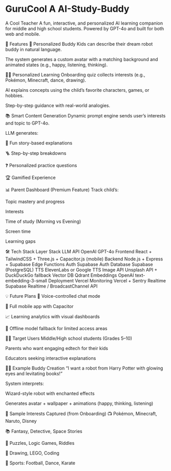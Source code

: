 # GuruCool A AI-Study-Buddy
A Cool Teacher
A fun, interactive, and personalized AI learning companion for middle and high school students.
Powered by GPT-4o and built for both web and mobile.

🚀 Features
🎨 Personalized Buddy
Kids can describe their dream robot buddy in natural language.

The system generates a custom avatar with a matching background and animated states (e.g., happy, listening, thinking).

🧑‍🎓 Personalized Learning
Onboarding quiz collects interests (e.g., Pokémon, Minecraft, dance, drawing).

AI explains concepts using the child’s favorite characters, games, or hobbies.

Step-by-step guidance with real-world analogies.

📚 Smart Content Generation
Dynamic prompt engine sends user’s interests and topic to GPT-4o.

LLM generates:

🎲 Fun story-based explanations

🪜 Step-by-step breakdowns

❓ Personalized practice questions

🏆 Gamified Experience

📊 Parent Dashboard (Premium Feature)
Track child’s:

Topic mastery and progress

Interests

Time of study (Morning vs Evening)

Screen time

Learning gaps

🛠 Tech Stack
Layer	Stack
LLM API	OpenAI GPT-4o
Frontend	React + TailwindCSS + Three.js + Capacitor.js (mobile)
Backend	Node.js + Express + Supabase Edge Functions
Auth	Supabase Auth
Database	Supabase (PostgreSQL)
TTS	ElevenLabs or Google TTS
Image API	Unsplash API + DuckDuckGo fallback
Vector DB	Qdrant
Embeddings	OpenAI text-embedding-3-small
Deployment	Vercel
Monitoring	Vercel + Sentry
Realtime	Supabase Realtime / BroadcastChannel API

💡 Future Plans
🎤 Voice-controlled chat mode

📱 Full mobile app with Capacitor

📈 Learning analytics with visual dashboards

🤖 Offline model fallback for limited access areas

👩‍👧 Target Users
Middle/High school students (Grades 5–10)

Parents who want engaging edtech for their kids

Educators seeking interactive explanations

🧙‍♂️ Example Buddy Creation
“I want a robot from Harry Potter with glowing eyes and levitating books!”

System interprets:

Wizard-style robot with enchanted effects

Generates avatar + wallpaper + animations (happy, thinking, listening)

🧩 Sample Interests Captured (from Onboarding)
📺 Pokémon, Minecraft, Naruto, Disney

📚 Fantasy, Detective, Space Stories

🧠 Puzzles, Logic Games, Riddles

🎨 Drawing, LEGO, Coding

🏀 Sports: Football, Dance, Karate
